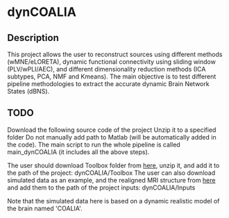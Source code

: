 # dynCOALIA

## Description
This project allows the user to reconstruct sources using different methods (wMNE/eLORETA), dynamic functional connectivity using sliding window (PLV/wPLI/AEC), and different dimensionality reduction methods (ICA subtypes, PCA, NMF and Kmeans). 
The main objective is to test different pipeline methodologies to extract the accurate dynamic Brain Network States (dBNS).

## TODO
Download the following source code of the project 
Unzip it to a specified folder
Do not manually add path to Matlab (will be automatically added in the code).
The main script to run the whole pipeline is called main_dynCOALIA (it includes all the above steps).

The user should download Toolbox folder from [here](https://github.com/judytabbal/dynCOALIA/releases/latest), unzip it, and add it to the path of the project: dynCOALIA/Toolbox
The user can also download simulated data as an example, and the realigned MRI structure from [here](https://github.com/judytabbal/dynCOALIA/releases/latest) and add them to the path of the project inputs: dynCOALIA/Inputs

Note that the simulated data here is based on a dynamic realistic model of the brain named 'COALIA'.



